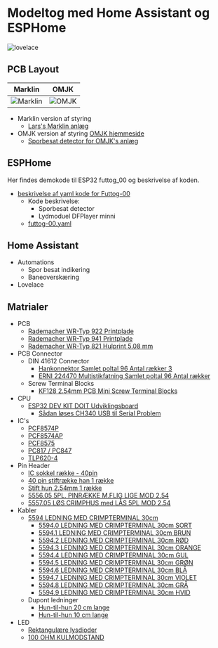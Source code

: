 # Modeltog med Home Assistant og ESPHome

![lovelace](./marklin/Images/Sk%C3%A6rmbillede%20fra%202023-03-29%2017-42-37.png)

## PCB Layout

|Marklin|OMJK|
|:---:|:---:|
|![Marklin](./marklin/Images/Sk%C3%A6rmbillede%20fra%202023-03-27%2019-28-04.png)  |![OMJK](./omjk/Images/Sk%C3%A6rmbillede%20fra%202023-03-16%2019-57-49.png)|

* Marklin version af styring 
  * [Lars's Marklin anlæg](./marklin/Marklin.md)
* OMJK version af styring [OMJK hjemmeside](https://www.facebook.com/omjk1949)
  * [Sporbesat detector for OMJK's anlæg](./omjk/OMJK.md)

## ESPHome

Her findes demokode til ESP32 futtog_00
og beskrivelse af koden.

* [beskrivelse af yaml kode for Futtog-00](./ESPHome/esphome.md)
  * Kode beskrivelse:
    * Sporbesat detector 
    * Lydmoduel DFPlayer minni
  * [futtog-00.yaml](./ESPHome/yaml/futtog-00.yaml)

## Home Assistant

* Automations
  * Spor besat indikering
  * Baneoverskæring
* Lovelace

## Matrialer

* PCB
  * [Rademacher WR-Typ 922 Printplade](https://www.conradelektronik.dk/p/rademacher-wr-typ-922-printplade-til-eksperimenter-hardt-papir-l-x-b-160-mm-x-100-mm-35-m-rastermal-254-mm-indhold-521214 "conradelektronik.dk")
  * [Rademacher WR-Typ 941 Printplade](https://www.conradelektronik.dk/p/rademacher-wr-typ-941-europrintplade-epoxyd-l-x-b-160-mm-x-100-mm-35-m-rastermal-254-mm-indhold-1-stk-529568 "conradelektronik.dk")
  * [Rademacher WR-Typ 821 Hulprint 5.08 mm](https://www.conradelektronik.dk/p/rademacher-wr-typ-821-printplade-hardt-papir-l-x-b-160-mm-x-100-mm-35-m-rastermal-508-mm-indhold-1-stk-527232 "conradelektronik.dk")
* PCB Connector
  * DIN 41612 Connector
    * [Hankonnektor Samlet poltal 96 Antal rækker 3](https://www.conradelektronik.dk/p/tru-components-tc-a-cm96abcr-203-hankonnektor-samlet-poltal-96-antal-rkker-3-1-stk-1586479 "conradelektronik.dk")
    * [ERNI 224470 Multistikfatning Samlet poltal 96 Antal rækker](https://www.conradelektronik.dk/p/erni-224470-multistikfatning-samlet-poltal-96-antal-rkker-3-1-stk-1169120 "conradelektronik.dk")
  * Screw Terminal Blocks  
    * [KF128 2.54mm PCB Mini Screw Terminal Blocks](https://www.aliexpress.com/item/1005001677869988.html?spm=a2g0o.productlist.main.1.dbd222fdV7W0to&algo_pvid=aa72d057-3d1a-4c99-b944-2046c7ceadf4&algo_exp_id=aa72d057-3d1a-4c99-b944-2046c7ceadf4-0&pdp_ext_f=%7B%22sku_id%22%3A%2212000030016966538%22%7D&pdp_npi=3%40dis%21DKK%2123.02%2117.93%21%21%21%21%21%40212250c216804576244045200d0707%2112000030016966538%21sea%21DK%210&curPageLogUid=WK4w9B6z5Rnf) 
* CPU
  * [ESP32 DEV KIT DOIT Udviklingsboard](https://ebits.dk/products/esp32-dev-kit-doit-udviklingsboard?_pos=2&_sid=e219da91c&_ss=r "ebits.dk")
    * [Sådan løses CH340 USB til Serial Problem](https://unix.stackexchange.com/a/670637 "unix.stackexchange.com")
* IC's
  * [PCF8574P](https://softgenie.dk/ic/946-pcf8574.html "softgenie.dk")
  * [PCF8574AP ](https://softgenie.dk/ic/259-pcf8574ap.html "softgenie.dk")
  * [PCF8575](https://softgenie.dk/diverse/1534-i2c-16-portudvidelse-arduiniraspberry.html "softgenie.dk")
  * [PC817 / PC847](https://softgenie.dk/ic/302-pc817-opto-coubler.html "softgenie.dk")
  * [TLP620-4](https://el-supply.dk/tlp620-4-optokobler-55v-50ma-5kv-dil16/varenummer/0-386TLP620-4 "EL-Supply")
* Pin Header
  * [IC sokkel række - 40pin](https://softgenie.dk/ic-sokler/293-ic-sokel-raekke-40pin.html "softgenie.dk")
  * [40 pin stiftrække han 1 række](https://softgenie.dk/stik-connector/263-40-pin-stiftraekke-han-1-raekke.html "softgenie.dk")
  * [Stift hun 2.54mm 1 række](https://softgenie.dk/stik-connector/3112-stift-hun-254mm-1-raekke.html#/pins-40_pins "softgenie.dk")
  * [5556.05 5PL. PINRÆKKE M.FLIG LIGE MOD 2.54](https://el-supply.dk/5pl-pinraekke-mflig-lige-mod-254/varenummer/0-5556.05 "el-supply.dk")
  * [5557.05 LØS CRIMPHUS med LÅS 5PL MOD 2.54](https://el-supply.dk/loes-crimphus-med-laas-5pl-mod-254/varenummer/0-5557.05 "el-supply.dk")
* Kabler
  * [5594 LEDNING MED CRIMPTERMINAL 30cm](https://el-supply.dk/soeg/?s=5594 "el-supply.dk")
    * [5594.0 LEDNING MED CRIMPTERMINAL 30cm SORT](https://el-supply.dk/ledning-med-crimpterminal-30cm-sort/varenummer/0-5594.0 "el-supply.dk")
    * [5594.1 LEDNING MED CRIMPTERMINAL 30cm BRUN](https://el-supply.dk/ledning-med-crimpterminal-30cm-brun/varenummer/0-5594.1 "el-supply.dk")
    * [5594.2 LEDNING MED CRIMPTERMINAL 30cm RØD](https://el-supply.dk/ledning-med-crimpterminal-30cm-roed/varenummer/0-5594.2 "el-supply.dk")
    * [5594.3 LEDNING MED CRIMPTERMINAL 30cm ORANGE](https://el-supply.dk/ledning-med-crimpterminal-30cm-orange/varenummer/0-5594.3 "el-supply.dk")
    * [5594.4 LEDNING MED CRIMPTERMINAL 30cm GUL](https://el-supply.dk/ledning-med-crimpterminal-30cm-gul/varenummer/0-5594.4 "el-supply.dk")
    * [5594.5 LEDNING MED CRIMPTERMINAL 30cm GRØN](https://el-supply.dk/soeg/?s=5594 "el-supply.dk")
    * [5594.6 LEDNING MED CRIMPTERMINAL 30cm BLÅ](https://el-supply.dk/ledning-med-crimpterminal-30cm-blaa/varenummer/0-5594.6 "el-supply.dk")
    * [5594.7 LEDNING MED CRIMPTERMINAL 30cm VIOLET](https://el-supply.dk/ledning-med-crimpterminal-30cm-violet/varenummer/0-5594.7 "el-supply.dk")
    * [5594.8 LEDNING MED CRIMPTERMINAL 30cm GRÅ](https://el-supply.dk/ledning-med-crimpterminal-30cm-graa/varenummer/0-5594.8 "el-supply.dk")
    * [5594.9 LEDNING MED CRIMPTERMINAL 30cm HVID](https://el-supply.dk/ledning-med-crimpterminal-30cm-hvid/varenummer/0-5594.9 "el-supply.dk")
  * Dupont ledninger
    * [Hun-til-hun 20 cm lange](https://softgenie.dk/stik-connector/55-hun-til-hun-ledninger.html "softgenie.dk")
    * [Hun-til-hun 10 cm lange](https://softgenie.dk/stik-connector/844-hun-til-hun-dupont-ledninger-korte.html "softgenie.dk")
* LED
  * [Rektangulære lysdioder](https://el-supply.dk/v-213/rektangulaere-lysdioder "el-supply.dk")
  * [100 OHM KULMODSTAND](https://el-supply.dk/100-stk-100-ohm-kulmodstand/varenummer/64-041310 "el-supply.dk")

